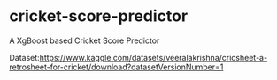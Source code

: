 # cricket-score-predictor
A XgBoost based Cricket Score Predictor

Dataset:https://www.kaggle.com/datasets/veeralakrishna/cricsheet-a-retrosheet-for-cricket/download?datasetVersionNumber=1